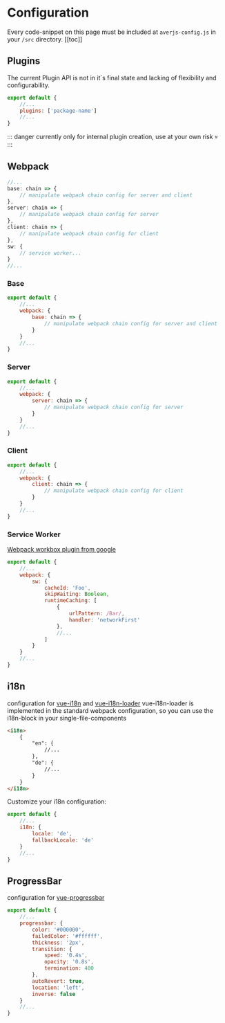 # Configuration

Every code-snippet on this page must be included at `averjs-config.js` in your `/src` directory.
[[toc]]

## Plugins <Badge text="beta" type="error"/>

The current Plugin API is not in it´s final state and lacking of flexibility and configurability.

``` js
export default {
    //...
    plugins: ['package-name']
    //...
} 
```

::: danger
currently only for internal plugin creation, use at your own risk :skull:
:::
## Webpack
``` js
//...
base: chain => {
    // manipulate webpack chain config for server and client
},
server: chain => {
    // manipulate webpack chain config for server
},
client: chain => {
    // manipulate webpack chain config for client
},
sw: {
    // service worker...
}
//...
```
### Base
``` js
export default {
    //...
    webpack: {
        base: chain => {
            // manipulate webpack chain config for server and client
        }
    }
    //...
} 
```

### Server
``` js
export default {
    //...
    webpack: {
        server: chain => {
            // manipulate webpack chain config for server
        }
    }
    //...
} 
```
### Client
``` js
export default {
    //...
    webpack: {
        client: chain => {
            // manipulate webpack chain config for client
        }
    }
    //...
} 
```
### Service Worker
[Webpack workbox plugin from google](https://developers.google.com/web/tools/workbox/modules/workbox-webpack-plugin)

``` js
export default {
    //...
    webpack: {
        sw: {
            cacheId: 'Foo',
            skipWaiting: Boolean,
            runtimeCaching: [
                {
                    urlPattern: /Bar/,
                    handler: 'networkFirst'
                },
                //...
            ]
        }
    }
    //...
} 
```

## i18n
configuration for [vue-i18n](https://kazupon.github.io/vue-i18n/) and [vue-i18n-loader](https://github.com/kazupon/vue-i18n-loader)
vue-i18n-loader is implemented in the standard webpack configuration, so you can use the i18n-block in your single-file-components
``` html
<i18n>
    {
        "en": {
            //...
        },
        "de": {
            //...
        }
    }
</i18n>
```
Customize your i18n configuration:
```js
export default {
    //...
    i18n: {
        locale: 'de',
        fallbackLocale: 'de'
    }
    //...
} 
```

## ProgressBar
configuration for [vue-progressbar](https://github.com/hilongjw/vue-progressbar)

``` js
export default {
    //...
    progressbar: {
        color: '#000000',
        failedColor: '#ffffff',
        thickness: '2px',
        transition: {
            speed: '0.4s',
            opacity: '0.8s',
            termination: 400
        },
        autoRevert: true,
        location: 'left',
        inverse: false
    }
    //...
} 
```
